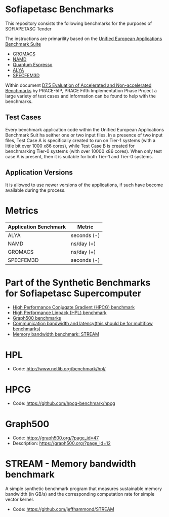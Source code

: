 # Sofiapetasc Benchmarks

This repository consists the following benchmarks for the purposes of SOFIAPETASC Tender

The instructions are primarility based on the [Unified European Applications Benchmark Suite](https://repository.prace-ri.eu/git/UEABS/ueabs/)

- [GROMACS](#gromacs)
- [NAMD](#namd)
- [Quantum Espresso](quantesp)
- [ALYA](#alya)
- [SPECFEM3D](#SPECFEM3D)

Within document [D7.5 Evaluation of Accelerated and Non-accelerated Benchmarks](https://prace-ri.eu/wp-content/uploads/5IP-D7.5.pdf) by PRACE-5IP, PRACE Fifth Implementation Phase Project a large variety of test cases and information can be found to help with the benchmarks.

## Test Cases
Every benchmark application code within the Unified European Applications Benchmark Suit ha seither one or two input files. In a presence of two input files, Test Case A is specifically created to run on Tier-1 systems (with a little bit over 1000 x86 cores), while Test Case B is created for benchmarking Tier-0 systems (with over 10000 x86 cores). When only test case A is present, then it is suitable for both Tier-1 and Tier-0 systems.

## Application Versions
It is allowed to use newer versions of the applications, if such have become available during the process.

# Metrics
| Application Benchmark  | Metric  | 
|---|---|
| ALYA |	seconds (-) |
| NAMD |	ns/day (+) |
| GROMACS | ns/day (+) |
| SPECFEM3D | seconds (-) |


# Part of the Synthetic Benchmarks for Sofiapetasc Supercomputer

- [High Performance Conjugate Gradient (HPCG) benchmark](#HPCG)
- [High Performance Linpack (HPL) benchmark](#HPL)
- [Graph500 benchmarks](Graph500)
- [Communication bandwidth and latency(this should be for multiflow benchmarks)](#Bandwidth)
- [Memory bandwidth benchmark: STREAM](Memory)


# HPL
- Code: http://www.netlib.org/benchmark/hpl/

# HPCG
- Code: https://github.com/hpcg-benchmark/hpcg

# Graph500
- Code: https://graph500.org/?page_id=47
- Description: https://graph500.org/?page_id=12

# STREAM - Memory bandwidth benchmark
A simple synthetic benchmark program that measures sustainable memory bandwidth (in GB/s) and the corresponding computation rate for simple vector kernel.
- Code: https://github.com/jeffhammond/STREAM


